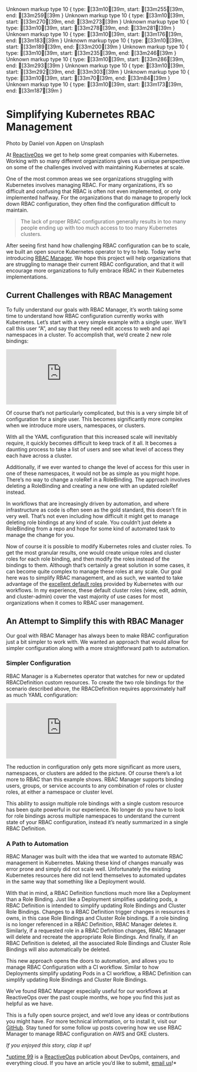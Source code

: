 Unknown markup type 10 { type: [33m10[39m, start: [33m255[39m, end: [33m259[39m }
Unknown markup type 10 { type: [33m10[39m, start: [33m270[39m, end: [33m273[39m }
Unknown markup type 10 { type: [33m10[39m, start: [33m278[39m, end: [33m281[39m }
Unknown markup type 10 { type: [33m10[39m, start: [33m176[39m, end: [33m183[39m }
Unknown markup type 10 { type: [33m10[39m, start: [33m189[39m, end: [33m200[39m }
Unknown markup type 10 { type: [33m10[39m, start: [33m235[39m, end: [33m246[39m }
Unknown markup type 10 { type: [33m10[39m, start: [33m286[39m, end: [33m293[39m }
Unknown markup type 10 { type: [33m10[39m, start: [33m292[39m, end: [33m303[39m }
Unknown markup type 10 { type: [33m10[39m, start: [33m70[39m, end: [33m84[39m }
Unknown markup type 10 { type: [33m10[39m, start: [33m173[39m, end: [33m187[39m }

# Simplifying Kubernetes RBAC Management

Photo by Daniel von Appen on Unsplash

At [ReactiveOps](https://reactiveops.com/) we get to help some great companies with Kubernetes. Working with so many different organizations gives us a unique perspective on some of the challenges involved with maintaining Kubernetes at scale.

One of the most common areas we see organizations struggling with Kubernetes involves managing RBAC. For many organizations, it’s so difficult and confusing that RBAC is often not even implemented, or only implemented halfway. For the organizations that do manage to properly lock down RBAC configuration, they often find the configuration difficult to maintain.
> The lack of proper RBAC configuration generally results in too many people ending up with too much access to too many Kubernetes clusters.

After seeing first hand how challenging RBAC configuration can be to scale, we built an open source Kubernetes operator to try to help. Today we’re introducing [RBAC Manager](https://github.com/reactiveops/rbac-manager). We hope this project will help organizations that are struggling to manage their current RBAC configuration, and that it will encourage more organizations to fully embrace RBAC in their Kubernetes implementations.

## Current Challenges with RBAC Management

To fully understand our goals with RBAC Manager, it’s worth taking some time to understand how RBAC configuration currently works with Kubernetes. Let’s start with a very simple example with a single user. We’ll call this user “A”, and say that they need edit access to web and api namespaces in a cluster. To accomplish that, we’d create 2 new role bindings:

<iframe src="https://medium.com/media/d28950c224f93c8ab3a0cab662e66cbf" frameborder=0></iframe>

Of course that’s not particularly complicated, but this is a very simple bit of configuration for a single user. This becomes significantly more complex when we introduce more users, namespaces, or clusters.

With all the YAML configuration that this increased scale will inevitably require, it quickly becomes difficult to keep track of it all. It becomes a daunting process to take a list of users and see what level of access they each have across a cluster.

Additionally, if we ever wanted to change the level of access for this user in one of these namespaces, it would not be as simple as you might hope. There’s no way to change a roleRef in a RoleBinding. The approach involves deleting a RoleBinding and creating a new one with an updated roleRef instead.

In workflows that are increasingly driven by automation, and where infrastructure as code is often seen as the gold standard, this doesn’t fit in very well. That’s not even including how difficult it might get to manage deleting role bindings at any kind of scale. You couldn’t just delete a RoleBinding from a repo and hope for some kind of automated task to manage the change for you.

Now of course it is possible to modify Kubernetes roles and cluster roles. To get the most granular results, one would create unique roles and cluster roles for each role binding, and then modify the roles instead of the bindings to them. Although that’s certainly a great solution in some cases, it can become quite complex to manage these roles at any scale. Our goal here was to simplify RBAC management, and as such, we wanted to take advantage of the [excellent default roles](https://kubernetes.io/docs/reference/access-authn-authz/rbac/#default-roles-and-role-bindings) provided by Kubernetes with our workflows. In my experience, these default cluster roles (view, edit, admin, and cluster-admin) cover the vast majority of use cases for most organizations when it comes to RBAC user management.

## An Attempt to Simplify this with RBAC Manager

Our goal with RBAC Manager has always been to make RBAC configuration just a bit simpler to work with. We wanted an approach that would allow for simpler configuration along with a more straightforward path to automation.

### Simpler Configuration

RBAC Manager is a Kubernetes operator that watches for new or updated RBACDefinition custom resources. To create the two role bindings for the scenario described above, the RBACDefinition requires approximately half as much YAML configuration:

<iframe src="https://medium.com/media/999e9b65760ab2dc291455b4c33196e6" frameborder=0></iframe>

The reduction in configuration only gets more significant as more users, namespaces, or clusters are added to the picture. Of course there’s a lot more to RBAC than this example shows. RBAC Manager supports binding users, groups, or service accounts to any combination of roles or cluster roles, at either a namespace or cluster level.

This ability to assign multiple role bindings with a single custom resource has been quite powerful in our experience. No longer do you have to look for role bindings across multiple namespaces to understand the current state of your RBAC configuration, instead it’s neatly summarized in a single RBAC Definition.

### A Path to Automation

RBAC Manager was built with the idea that we wanted to automate RBAC management in Kubernetes. Making these kind of changes manually was error prone and simply did not scale well. Unfortunately the existing Kubernetes resources here did not lend themselves to automated updates in the same way that something like a Deployment would.

With that in mind, a RBAC Definition functions much more like a Deployment than a Role Binding. Just like a Deployment simplifies updating pods, a RBAC Definition is intended to simplify updating Role Bindings and Cluster Role Bindings. Changes to a RBAC Definition trigger changes in resources it owns, in this case Role Bindings and Cluster Role bindings. If a role binding is no longer referenced in a RBAC Definition, RBAC Manager deletes it. Similarly, if a requested role in a RBAC Definition changes, RBAC Manager will delete and recreate the appropriate Role Bindings. And finally, if an RBAC Definition is deleted, all the associated Role Bindings and Cluster Role Bindings will also automatically be deleted.

This new approach opens the doors to automation, and allows you to manage RBAC Configuration with a CI workflow. Similar to how Deployments simplify updating Pods in a CI workflow, a RBAC Definition can simplify updating Role Bindings and Cluster Role Bindings.

We’ve found RBAC Manager especially useful for our workflows at ReactiveOps over the past couple months, we hope you find this just as helpful as we have.

This is a fully open source project, and we’d love any ideas or contributions you might have. For more technical information, or to install it, visit our [GitHub](https://github.com/reactiveops/rbac-manager). Stay tuned for some follow up posts covering how we use RBAC Manager to manage RBAC configuration on AWS and GKE clusters.

*If you enjoyed this story, clap it up!*

[*uptime 99](https://medium.com/uptime-99) is a [ReactiveOps](https://www.reactiveops.com/?utm_source=medium&utm_medium=uptime99&utm_campaign=uptime99_footer) publication about DevOps, containers, and everything cloud. If you have an article you’d like to submit, [email us](mailto:scott@reactiveops.com)!*
